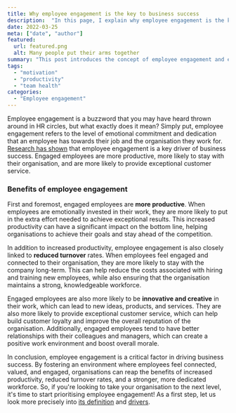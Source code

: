 ```yaml
---
title: Why employee engagement is the key to business success
description:  "In this page, I explain why employee engagement is the key to business success"
date: 2022-03-25
meta: ["date", "author"]
featured:
  url: featured.png
  alt: Many people put their arms together
summary: "This post introduces the concept of employee engagement and explains why it's important for businesses. It also highlights some of the key benefits of engagement."
tags:
  - "motivation"
  - "productivity"
  - "team health"
categories:
  - "Employee engagement"
---
```


Employee engagement is a buzzword that you may have heard thrown around in HR circles, but what exactly does it mean? Simply put, employee engagement refers to the level of emotional commitment and dedication that an employee has towards their job and the organisation they work for. [Research has shown](https://www.gallup.com/workplace/236927/employee-engagement-drives-growth.aspx) that employee engagement is a key driver of business success. Engaged employees are more productive, more likely to stay with their organisation, and are more likely to provide exceptional customer service.

### Benefits of employee engagement 

First and foremost, engaged employees are **more productive**. When employees are emotionally invested in their work, they are more likely to put in the extra effort needed to achieve exceptional results. This increased productivity can have a significant impact on the bottom line, helping organisations to achieve their goals and stay ahead of the competition. 

In addition to increased productivity, employee engagement is also closely linked to **reduced turnover** rates. When employees feel engaged and connected to their organisation, they are more likely to stay with the company long-term. This can help reduce the costs associated with hiring and training new employees, while also ensuring that the organisation maintains a strong, knowledgeable workforce. 

Engaged employees are also more likely to be **innovative and creative** in their work, which can lead to new ideas, products, and services. They are also more likely to provide exceptional customer service, which can help build customer loyalty and improve the overall reputation of the organisation. Additionally, engaged employees tend to have better relationships with their colleagues and managers, which can create a positive work environment and boost overall morale.

In conclusion, employee engagement is a critical factor in driving business success. By fostering an environment where employees feel connected, valued, and engaged, organisations can reap the benefits of increased productivity, reduced turnover rates, and a stronger, more dedicated workforce. So, if you're looking to take your organisation to the next level, it's time to start prioritising employee engagement! As a first step, let us look more precisely into [its definition](https://gracefulhr.com/post/engagement-definition/) and [drivers](https://gracefulhr.com/post/engagement-drivers/).
